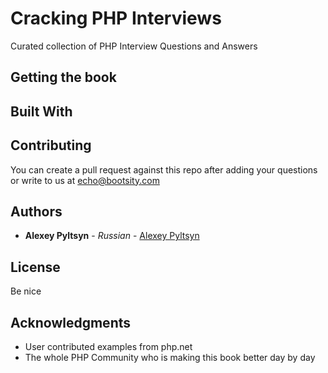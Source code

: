 # Cracking PHP Interviews

Curated collection of PHP Interview Questions and Answers 

## Getting the book


## Built With


## Contributing

You can create a pull request against this repo after adding your questions or write to us at echo@bootsity.com

## Authors

* **Alexey Pyltsyn** - *Russian* - [Alexey Pyltsyn](https://github.com/lex111)

## License

Be nice

## Acknowledgments

* User contributed examples from php.net
* The whole PHP Community who is making this book better day by day
